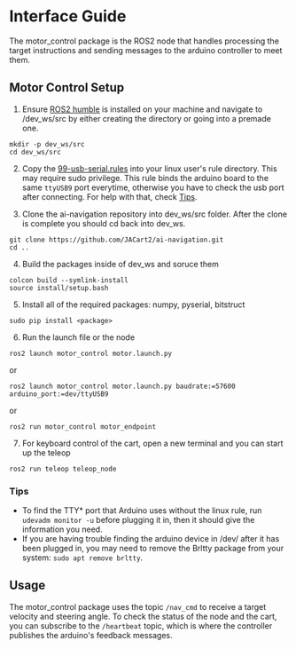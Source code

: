 ﻿# Interface Guide
The motor_control package is the ROS2 node that handles processing the target instructions and sending messages to the arduino controller to meet them.
## Motor Control Setup

1. Ensure [ROS2 humble](https://docs.ros.org/en/humble/Installation.html) is installed on your machine and navigate to /dev_ws/src by either creating the directory or going into a premade one.
```
mkdir -p dev_ws/src
cd dev_ws/src
```
2. Copy the [99-usb-serial.rules](https://github.com/JACart2/ai-navigation/blob/main/motor_control/resource/99-usb-serial.rules) into your linux user's rule directory. This may require sudo privilege. This rule binds the arduino board to the same `ttyUSB9` port everytime, otherwise you have to check the usb port after connecting. For help with that, check [Tips](###Tips).


2. Clone the ai-navigation repository into dev_ws/src folder. After the clone is complete you should cd back into dev_ws.
```
git clone https://github.com/JACart2/ai-navigation.git
cd ..
```

4. Build the packages inside of dev_ws and soruce them
```
colcon build --symlink-install
source install/setup.bash
```

5. Install all of the required packages: numpy, pyserial, bitstruct
```
sudo pip install <package>
```

6. Run the launch file or the node
```
ros2 launch motor_control motor.launch.py
```
or
```
ros2 launch motor_control motor.launch.py baudrate:=57600 arduino_port:=dev/ttyUSB9
```
or
```
ros2 run motor_control motor_endpoint
```

7. For keyboard control of the cart, open a new terminal and you can start up the teleop
```
ros2 run teleop teleop_node
```

### Tips

- To find the TTY* port that Arduino uses without the linux rule, run `udevadm monitor -u` before plugging it in, then it should give the information you need.
- If you are having trouble finding the arduino device in /dev/ after it has been plugged in, you may need to remove the Brltty package from your system: `sudo apt remove brltty`.

## Usage
The motor_control package uses the topic `/nav_cmd` to receive a target velocity and steering angle. To check the status of the node and the cart, you can subscribe to the `/heartbeat` topic, which is where the controller publishes the arduino's feedback messages.
